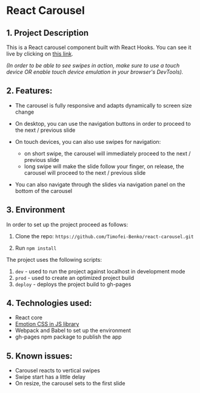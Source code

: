 # React Carousel

## 1. Project Description

This is a React carousel component built with React Hooks. You can see it live by clicking on [this link](https://timofei-benko.github.io/react-carousel/).

*(In order to be able to see swipes in action, make sure to use a touch device OR enable touch device emulation in 
your browser's 
DevTools).*

## 2. Features:
* The carousel is fully responsive and adapts dynamically to screen size change
* On desktop, you can use the navigation buttons in order to proceed to the next / previous slide
* On touch devices, you can also use swipes for navigation:
    * on short swipe, the carousel will immediately proceed  to the next / previous slide
    * long swipe will make the slide follow your finger, on release, the carousel will proceed to the next / 
      previous slide
      
* You can also navigate through the slides via navigation panel on the bottom of the carousel

## 3. Environment

In order to set up the project proceed as follows:
1. Clone the repo:
`https://github.com/Timofei-Benko/react-carousel.git`
   
1. Run `npm install`
   
The project uses the following scripts:
1. `dev` - used to run the project against localhost in development mode
1. `prod` - used to create an optimized project build
1. `deploy` - deploys the project build to gh-pages

## 4. Technologies used:
* React core
* [Emotion CSS in JS library](https://emotion.sh/docs/introduction)
* Webpack and Babel to set up the environment
* gh-pages npm package to publish the app

## 5. Known issues:
* Carousel reacts to vertical swipes
* Swipe start has a little delay
* On resize, the carousel sets to the first slide